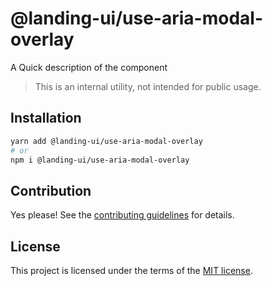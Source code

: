 # @landing-ui/use-aria-modal-overlay

A Quick description of the component

> This is an internal utility, not intended for public usage.

## Installation

```sh
yarn add @landing-ui/use-aria-modal-overlay
# or
npm i @landing-ui/use-aria-modal-overlay
```

## Contribution

Yes please! See the
[contributing guidelines](https://github.com/PanagiotisPitsikoulis/landing.ui/blob/master/CONTRIBUTING.md)
for details.

## License

This project is licensed under the terms of the
[MIT license](https://github.com/PanagiotisPitsikoulis/landing.ui/blob/master/LICENSE).
